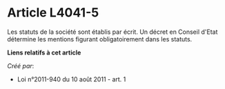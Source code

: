 # Article L4041-5

Les statuts de la société sont établis par écrit. Un décret en Conseil d'Etat détermine les mentions figurant obligatoirement
dans les statuts.

**Liens relatifs à cet article**

_Créé par_:

  - Loi n°2011-940 du 10 août 2011 - art. 1
